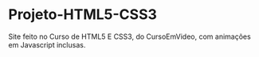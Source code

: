# Projeto-HTML5-CSS3
Site feito no Curso de HTML5 E CSS3, do CursoEmVideo, com animações em Javascript inclusas.
